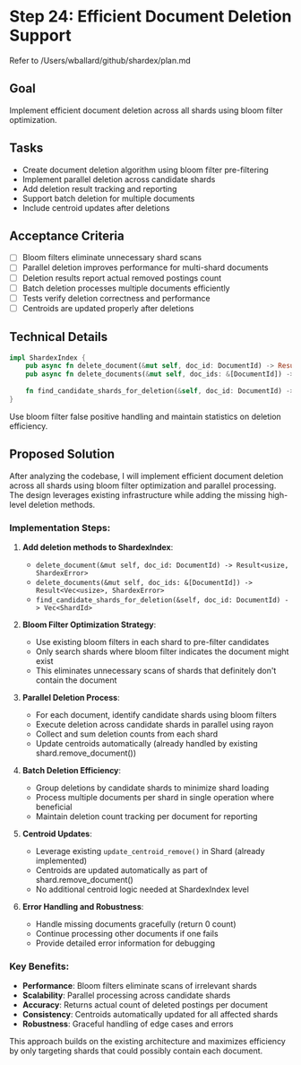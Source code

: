 # Step 24: Efficient Document Deletion Support

Refer to /Users/wballard/github/shardex/plan.md

## Goal
Implement efficient document deletion across all shards using bloom filter optimization.

## Tasks
- Create document deletion algorithm using bloom filter pre-filtering
- Implement parallel deletion across candidate shards
- Add deletion result tracking and reporting
- Support batch deletion for multiple documents
- Include centroid updates after deletions

## Acceptance Criteria
- [ ] Bloom filters eliminate unnecessary shard scans
- [ ] Parallel deletion improves performance for multi-shard documents
- [ ] Deletion results report actual removed postings count
- [ ] Batch deletion processes multiple documents efficiently
- [ ] Tests verify deletion correctness and performance
- [ ] Centroids are updated properly after deletions

## Technical Details
```rust
impl ShardexIndex {
    pub async fn delete_document(&mut self, doc_id: DocumentId) -> Result<usize, ShardexError>;
    pub async fn delete_documents(&mut self, doc_ids: &[DocumentId]) -> Result<Vec<usize>, ShardexError>;
    
    fn find_candidate_shards_for_deletion(&self, doc_id: DocumentId) -> Vec<ShardId>;
}
```

Use bloom filter false positive handling and maintain statistics on deletion efficiency.

## Proposed Solution

After analyzing the codebase, I will implement efficient document deletion across all shards using bloom filter optimization and parallel processing. The design leverages existing infrastructure while adding the missing high-level deletion methods.

### Implementation Steps:

1. **Add deletion methods to ShardexIndex**:
   - `delete_document(&mut self, doc_id: DocumentId) -> Result<usize, ShardexError>`
   - `delete_documents(&mut self, doc_ids: &[DocumentId]) -> Result<Vec<usize>, ShardexError>`
   - `find_candidate_shards_for_deletion(&self, doc_id: DocumentId) -> Vec<ShardId>`

2. **Bloom Filter Optimization Strategy**:
   - Use existing bloom filters in each shard to pre-filter candidates
   - Only search shards where bloom filter indicates the document might exist
   - This eliminates unnecessary scans of shards that definitely don't contain the document

3. **Parallel Deletion Process**:
   - For each document, identify candidate shards using bloom filters  
   - Execute deletion across candidate shards in parallel using rayon
   - Collect and sum deletion counts from each shard
   - Update centroids automatically (already handled by existing shard.remove_document())

4. **Batch Deletion Efficiency**:
   - Group deletions by candidate shards to minimize shard loading
   - Process multiple documents per shard in single operation where beneficial
   - Maintain deletion count tracking per document for reporting

5. **Centroid Updates**:
   - Leverage existing `update_centroid_remove()` in Shard (already implemented)
   - Centroids are updated automatically as part of shard.remove_document()
   - No additional centroid logic needed at ShardexIndex level

6. **Error Handling and Robustness**:
   - Handle missing documents gracefully (return 0 count)
   - Continue processing other documents if one fails
   - Provide detailed error information for debugging

### Key Benefits:
- **Performance**: Bloom filters eliminate scans of irrelevant shards
- **Scalability**: Parallel processing across candidate shards
- **Accuracy**: Returns actual count of deleted postings per document
- **Consistency**: Centroids automatically updated for all affected shards
- **Robustness**: Graceful handling of edge cases and errors

This approach builds on the existing architecture and maximizes efficiency by only targeting shards that could possibly contain each document.